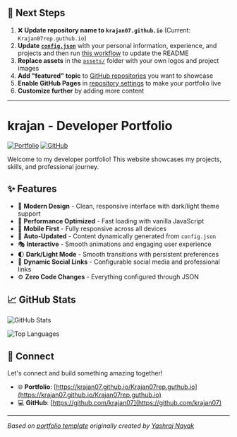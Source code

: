 ## 🚀 Next Steps

1. ❌ **Update repository name to `krajan07.github.io`** (Current: `Krajan07rep.guthub.io`)
2. **Update [`config.json`](https://github.com/krajan07/Krajan07rep.guthub.io/blob/main/config.json)** with your personal information, experience, and projects and then run [this workflow](https://github.com/krajan07/Krajan07rep.guthub.io/actions/workflows/update-readme.yml) to update the README
3. **Replace assets** in the [`assets/`](https://github.com/krajan07/Krajan07rep.guthub.io/tree/main/assets/) folder with your own logos and project images
4. **Add "featured" topic** to [GitHub repositories](https://github.com/krajan07?tab=repositories) you want to showcase
5. **Enable GitHub Pages** in [repository settings](https://github.com/krajan07/Krajan07rep.guthub.io/settings/pages) to make your portfolio live
6. **Customize further** by adding more content

---

# krajan - Developer Portfolio

<div align="left">
  
[![Portfolio](https://img.shields.io/badge/🌐_Visit_Portfolio-Live-brightgreen?style=for-the-badge)](https://krajan07.github.io/Krajan07rep.guthub.io)
[![GitHub](https://img.shields.io/badge/GitHub-Profile-181717?style=for-the-badge&logo=github)](https://github.com/krajan07)

</div>

Welcome to my developer portfolio! This website showcases my projects, skills, and professional journey.

## ✨ Features

- 🎨 **Modern Design** - Clean, responsive interface with dark/light theme support
- 🚀 **Performance Optimized** - Fast loading with vanilla JavaScript
- 📱 **Mobile First** - Fully responsive across all devices
- 🔄 **Auto-Updated** - Content dynamically generated from `config.json`
- 🎭 **Interactive** - Smooth animations and engaging user experience
- 🌓 **Dark/Light Mode** - Smooth transitions with persistent preferences
- 🔗 **Dynamic Social Links** - Configurable social media and professional links
- ⚙️ **Zero Code Changes** - Everything configured through JSON

## 📈 GitHub Stats

<div align="left">

![GitHub Stats](https://github-readme-stats.vercel.app/api?username=krajan07&theme=dark&hide_border=true&include_all_commits=true&count_private=true)

![Top Languages](https://github-readme-stats.vercel.app/api/top-langs/?username=krajan07&theme=dark&hide_border=true&include_all_commits=true&count_private=true&layout=compact)

</div>

## 🤝 Connect

Let's connect and build something amazing together!

- 🌐 **Portfolio**: [https://krajan07.github.io/Krajan07rep.guthub.io](https://krajan07.github.io/Krajan07rep.guthub.io)
- 💻 **GitHub**: [https://github.com/krajan07](https://github.com/krajan07)

---

*Based on [portfolio template](https://github.com/yashrajnayak/developer-portfolio) originally created by [Yashraj Nayak](https://github.com/yashrajnayak)*